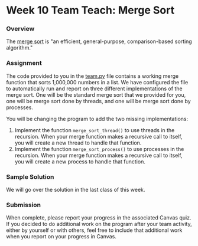 # Week 10 Team Teach: Merge Sort

### Overview

The [merge sort](https://en.wikipedia.org/wiki/Merge_sort) is "an efficient, general-purpose, comparison-based sorting algorithm."

### Assignment

The code provided to you in the [team.py](../team/team.py) file contains a working merge function that sorts 1,000,000 numbers in a list. We have configured the file to automatically run and report on three different implementations of the merge sort. One will be the standard merge sort that we provided for you, one will be merge sort done by threads, and one will be merge sort done by processes.

You will be changing the program to add the two missing implementations:

1. Implement the function `merge_sort_thread()` to use threads in the recursion. When your merge function makes a recursive call to itself, you will create a new thread to handle that function.
2. Implement the function `merge_sort_process()` to use processes in the recursion. When your merge function makes a recursive call to itself, you will create a new process to handle that function.

### Sample Solution

We will go over the solution in the last class of this week.

### Submission

When complete, please report your progress in the associated Canvas quiz. If you decided to do additional work on the program after your team activity, either by yourself or with others, feel free to include that additional work when you report on your progress in Canvas.
